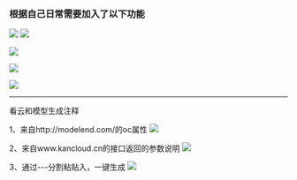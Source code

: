 
### 根据自己日常需要加入了以下功能
<!-- ![](allFunc.png) -->
![](https://cdn.nlark.com/yuque/0/2020/png/221886/1606363596514-8625b637-6b94-438e-8198-73e67c9307cd.png?x-oss-process=image%2Fresize%2Cw_1466)
![](https://cdn.nlark.com/yuque/0/2020/gif/221886/1606363600066-56bfeafb-0c2f-4f39-904b-f5a5223de62d.gif)

![](https://cdn.nlark.com/yuque/0/2020/gif/221886/1606363598046-67d25f4f-c08a-405d-a279-9f14f63f5df9.gif)

![](https://cdn.nlark.com/yuque/0/2020/gif/221886/1606363604032-22aec9bd-4b75-47f9-8a2d-a117d6ddffbd.gif)

![](https://cdn.nlark.com/yuque/0/2020/gif/221886/1606363602374-4f59c4d2-c662-45c2-89e0-5c1e938d31ec.gif)



---
看云和模型生成注释

1、来自http://modelend.com/的oc属性
![](https://cdn.nlark.com/yuque/0/2020/png/221886/1607697345810-9396478e-f6f9-4bdc-80c6-3779f7e81380.png)

2、来自www.kancloud.cn的接口返回的参数说明
![](https://cdn.nlark.com/yuque/0/2020/png/221886/1607697338378-e5bc29e1-1f9f-410e-891d-7cdddec90cfe.png)

3、通过---分割粘贴入，一键生成
![](https://cdn.nlark.com/yuque/0/2020/png/221886/1607697231291-ab04df86-d27d-4e09-a3a4-0c5c2f4e6007.png)